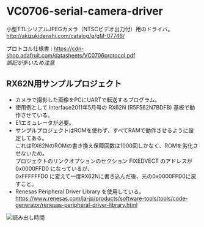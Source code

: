 # VC0706-serial-camera-driver

小型TTLシリアルJPEGカメラ（NTSCビデオ出力付）用のドライバ。  
<http://akizukidenshi.com/catalog/g/gM-07746/>

プロトコル仕様書 : <https://cdn-shop.adafruit.com/datasheets/VC0706protocol.pdf>  
*誤記が多いため注意*

## RX62N用サンプルプロジェクト
* カメラで撮影した画像をPCにUARTで転送するプログラム。  
* 使用例として Interface2011年5月号の RX62N (R5F562N7BDFB) 基板で動作させている。  
* E1エミュレータが必要。  
* サンプルプロジェクトはROMを使わず、すべてRAMで動作させるように設定してある。  
これはRX62NのROMの書き換え保障回数は1000回しかなく、ROMを劣化させないため。  
プロジェクトのリンクオプションのセクション FIXEDVECT のアドレスが 0x0000FFD0 になっているが、  
0xFFFFFFD0 に変えて一度RX62Nに書き込んだ後、元の0x0000FFD0に戻すこと。
* Renesas Peripheral Driver Library を使用している。  
<https://www.renesas.com/ja-jp/products/software-tools/tools/code-generator/renesas-peripheral-driver-library.html>  

![読み出し時間](/src/camera/Time_to_read_image.png")
